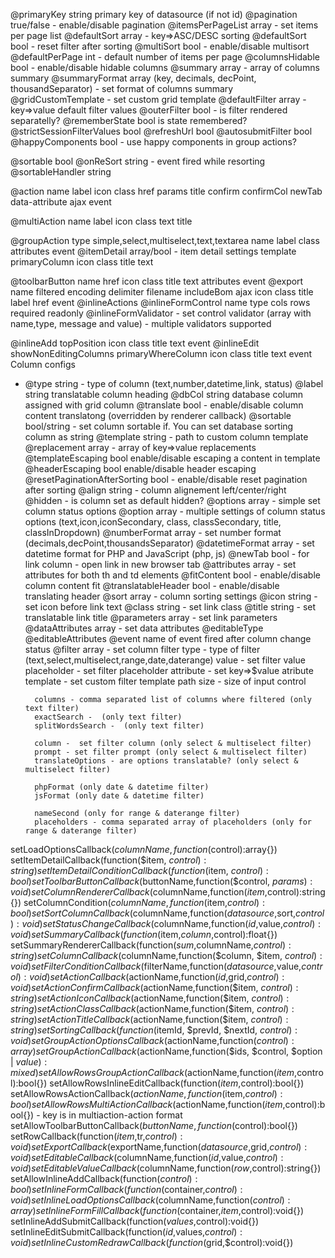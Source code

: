 @primaryKey string primary key of datasource (if not id)
@pagination true/false - enable/disable pagination
@itemsPerPageList array - set items per page list
@defaultSort array - key=>ASC/DESC sorting
@defaultSort bool - reset filter after sorting
@multiSort bool - enable/disable multisort
@defaultPerPage int - default number of items per page
@columnsHidable bool - enable/disable hidable columns
@summary array - array of columns summary
@summaryFormat array (key, decimals, decPoint, thousandSeparator) - set format of columns summary
@gridCustomTemplate - set custom grid template
@defaultFilter array - key=>value default filter values
@outerFilter bool - is filter rendered separatelly?
@rememberState bool is state remembered?
@strictSessionFilterValues bool
@refreshUrl bool
@autosubmitFilter bool
@happyComponents bool - use happy components in group actions?

@sortable bool
@onReSort string - event fired while resorting 
@sortableHandler string 

@action
    name
    label
    icon
    class
    href
    params
    title
    confirm
    confirmCol
    newTab
    data-attribute
    ajax
    event

@multiAction
    name
    label
    icon
    class
    text
    title

@groupAction
    type simple,select,multiselect,text,textarea
    name
    label
    class
    attributes
    event
@itemDetail array/bool - item detail settings
            template
            primaryColumn
            icon
            class
            title
            text

@toolbarButton
            name
            href
            icon
            class
            title
            text
            attributes
            event
@export
    name
    filtered
    encoding
    delimiter
    filename
    includeBom
    ajax
    icon
    class
    title
    label
    href
    event
@inlineActions
@inlineFormControl
    name
    type
    cols
    rows
    required
    readonly
@inlineFormValidator - set control validator (array with name,type, message and value) - multiple validators supported    

@inlineAdd
    topPosition
    icon
    class
    title
    text
    event
@inlineEdit
    showNonEditingColumns
    primaryWhereColumn
    icon
    class
    title
    text
    event
Column configs
* @type string - type of column (text,number,datetime,link, status)
@label string translatable column heading
@dbCol string database column assigned with grid column
@translate bool - enable/disable column content translatong (overridden by renderer callback)
@sortable bool/string - set column sortable if. You can set database sorting column as string
@template string - path to custom column template
@replacement array - array of key=>value replacements
@templateEscaping bool enable/disable escaping a content in template
@headerEscaping bool enable/disable header escaping
@resetPaginationAfterSorting bool - enable/disable reset pagination after sorting
@align string - column alignement left/center/right
@hidden - is column set as default hidden?
@options array - simple set column status options
@option array - multiple settings of column status options (text,icon,iconSecondary, class, classSecondary, title, classInDropdown)
@numberFormat array - set number format (decimals,decPoint,thousandsSeparator)
@datetimeFormat array - set datetime format for PHP and JavaScript (php, js)
@newTab bool - for link column - open link in new browser tab
@attributes array - set attributes for both th and td elements
@fitContent bool - enable/disable column content fit 
@translatableHeader bool - enable/disable translating header
@sort array - column sorting settings
@icon string - set icon before link text
@class string - set link class
@title string - set translatable link title
@parameters array - set link parameters
@dataAttributes array - set data attributes
@editableType
@editableAttributes
@event name of event fired after column change status
@filter array - set column filter
        type - type of filter (text,select,multiselect,range,date,daterange)
        value - set filter value
        placeholder - set filter placeholder
        attribute - set key=>$value atribute
        template - set custom filter template path
        size - size of input control
        
        columns - comma separated list of columns where filtered (only text filter)
        exactSearch -  (only text filter)
        splitWordsSearch -  (only text filter)

        column -  set filter column (only select & multiselect filter)
        prompt - set filter prompt (only select & multiselect filter)
        translateOptions - are options translatable? (only select & multiselect filter)

        phpFormat (only date & datetime filter)
        jsFormat (only date & datetime filter)

        nameSecond (only for range & daterange filter)
        placeholders - comma separated array of placeholders (only for range & daterange filter)
        

setLoadOptionsCallback($columnName,function($control):array{}) 
setItemDetailCallback(function($item, $control):string{})
setItemDetailConditionCallback(function($item, $control):bool{})
setToolbarButtonCallback($buttonName,function($control, $params):void{})
setColumnRendererCallback($columnName,function($item,$control):string{})
setColumnCondition($columnName,function($item,$control):bool{})
setSortColumnCallback($columnName,function($datasource,$sort,$control):void{})
setStatusChangeCallback($columnName,function($id,$value,$control):void{})
setSummaryCallback(function($item,$column,$control):float{})
setSummaryRendererCallback(function($sum,$columnName,$control):string{})
setColumnCallback($columnName,function($column, $item, $control):void{})
setFilterConditionCallback($filterName,function($datasource,$value,$control):void{})
setActionCallback($actionName,function($id,$grid,$control):void{})
setActionConfirmCallback($actionName,function($item, $control):string{})
setActionIconCallback($actionName,function($item, $control):string{})
setActionClassCallback($actionName,function($item, $control):string{})
setActionTitleCallback($actionName,function($item, $control):string{})
setSortingCallback(function($itemId, $prevId, $nextId, $control):void{})
setGroupActionOptionsCallback($actionName,function($control):array{})
setGroupActionCallback($actionName,function($ids, $control, $option | $value):mixed{})
setAllowRowsGroupActionCallback($actionName,function($item,$control):bool{})
setAllowRowsInlineEditCallback(function($item,$control):bool{})
setAllowRowsActionCallback($actionName,function($item,$control):bool{})
setAllowRowsMultiActionCallback($actionName,function($item,$control):bool{})  - key is in multiaction-action format
setAllowToolbarButtonCallback($buttonName,function($control):bool{})
setRowCallback(function($item,$tr,$control):void{})
setExportCallback($exportName,function($datasource,$grid,$control):void{})
setEditableCallback($columnName,function($id,$value,$control):void{})
setEditableValueCallback($columnName,function($row,$control):string{})
setAllowInlineAddCallback(function($control):bool{})
setInlineFormCallback(function($container,$control):void{})
setInlineLoadOptionsCallback($columnName,function($control):array{})
setInlineFormFillCallback(function($container,$item,$control):void{})
setInlineAddSubmitCallback(function($values,$control):void{})
setInlineEditSubmitCallback(function($id,$values,$control):void{})
setInlineCustomRedrawCallback(function ($grid,$control):void{})
